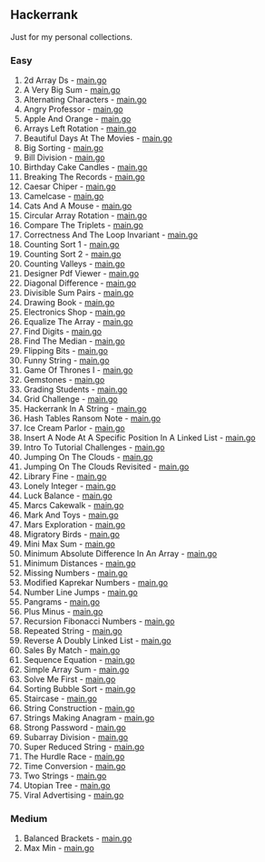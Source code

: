 ## Hackerrank

Just for my personal collections.

<!-- start dictionary -->

### Easy 
1. 2d Array Ds - [main.go](easy/2d-array-ds/main.go)
2. A Very Big Sum - [main.go](easy/a-very-big-sum/main.go)
3. Alternating Characters - [main.go](easy/alternating-characters/main.go)
4. Angry Professor - [main.go](easy/angry-professor/main.go)
5. Apple And Orange - [main.go](easy/apple-and-orange/main.go)
6. Arrays Left Rotation - [main.go](easy/arrays-left-rotation/main.go)
7. Beautiful Days At The Movies - [main.go](easy/beautiful-days-at-the-movies/main.go)
8. Big Sorting - [main.go](easy/big-sorting/main.go)
9. Bill Division - [main.go](easy/bill-division/main.go)
10. Birthday Cake Candles - [main.go](easy/birthday-cake-candles/main.go)
11. Breaking The Records - [main.go](easy/breaking-the-records/main.go)
12. Caesar Chiper - [main.go](easy/caesar-chiper/main.go)
13. Camelcase - [main.go](easy/camelcase/main.go)
14. Cats And A Mouse - [main.go](easy/cats-and-a-mouse/main.go)
15. Circular Array Rotation - [main.go](easy/circular-array-rotation/main.go)
16. Compare The Triplets - [main.go](easy/compare-the-triplets/main.go)
17. Correctness And The Loop Invariant - [main.go](easy/correctness-and-the-loop-invariant/main.go)
18. Counting Sort 1 - [main.go](easy/counting-sort-1/main.go)
19. Counting Sort 2 - [main.go](easy/counting-sort-2/main.go)
20. Counting Valleys - [main.go](easy/counting-valleys/main.go)
21. Designer Pdf Viewer - [main.go](easy/designer-pdf-viewer/main.go)
22. Diagonal Difference - [main.go](easy/diagonal-difference/main.go)
23. Divisible Sum Pairs - [main.go](easy/divisible-sum-pairs/main.go)
24. Drawing Book - [main.go](easy/drawing-book/main.go)
25. Electronics Shop - [main.go](easy/electronics-shop/main.go)
26. Equalize The Array - [main.go](easy/equalize-the-array/main.go)
27. Find Digits - [main.go](easy/find-digits/main.go)
28. Find The Median - [main.go](easy/find-the-median/main.go)
29. Flipping Bits - [main.go](easy/flipping-bits/main.go)
30. Funny String - [main.go](easy/funny-string/main.go)
31. Game Of Thrones I - [main.go](easy/game-of-thrones-i/main.go)
32. Gemstones - [main.go](easy/gemstones/main.go)
33. Grading Students - [main.go](easy/grading-students/main.go)
34. Grid Challenge - [main.go](easy/grid-challenge/main.go)
35. Hackerrank In A String - [main.go](easy/hackerrank-in-a-string/main.go)
36. Hash Tables Ransom Note - [main.go](easy/hash-tables-ransom-note/main.go)
37. Ice Cream Parlor - [main.go](easy/ice-cream-parlor/main.go)
38. Insert A Node At A Specific Position In A Linked List - [main.go](easy/insert-a-node-at-a-specific-position-in-a-linked-list/main.go)
39. Intro To Tutorial Challenges - [main.go](easy/intro-to-tutorial-challenges/main.go)
40. Jumping On The Clouds - [main.go](easy/jumping-on-the-clouds/main.go)
41. Jumping On The Clouds Revisited - [main.go](easy/jumping-on-the-clouds-revisited/main.go)
42. Library Fine - [main.go](easy/library-fine/main.go)
43. Lonely Integer - [main.go](easy/lonely-integer/main.go)
44. Luck Balance - [main.go](easy/luck-balance/main.go)
45. Marcs Cakewalk - [main.go](easy/marcs-cakewalk/main.go)
46. Mark And Toys - [main.go](easy/mark-and-toys/main.go)
47. Mars Exploration - [main.go](easy/mars-exploration/main.go)
48. Migratory Birds - [main.go](easy/migratory-birds/main.go)
49. Mini Max Sum - [main.go](easy/mini-max-sum/main.go)
50. Minimum Absolute Difference In An Array - [main.go](easy/minimum-absolute-difference-in-an-array/main.go)
51. Minimum Distances - [main.go](easy/minimum-distances/main.go)
52. Missing Numbers - [main.go](easy/missing-numbers/main.go)
53. Modified Kaprekar Numbers - [main.go](easy/modified-kaprekar-numbers/main.go)
54. Number Line Jumps - [main.go](easy/number-line-jumps/main.go)
55. Pangrams - [main.go](easy/pangrams/main.go)
56. Plus Minus - [main.go](easy/plus-minus/main.go)
57. Recursion Fibonacci Numbers - [main.go](easy/recursion-fibonacci-numbers/main.go)
58. Repeated String - [main.go](easy/repeated-string/main.go)
59. Reverse A Doubly Linked List - [main.go](easy/reverse-a-doubly-linked-list/main.go)
60. Sales By Match - [main.go](easy/sales-by-match/main.go)
61. Sequence Equation - [main.go](easy/sequence-equation/main.go)
62. Simple Array Sum - [main.go](easy/simple-array-sum/main.go)
63. Solve Me First - [main.go](easy/solve-me-first/main.go)
64. Sorting Bubble Sort - [main.go](easy/sorting-bubble-sort/main.go)
65. Staircase - [main.go](easy/staircase/main.go)
66. String Construction - [main.go](easy/string-construction/main.go)
67. Strings Making Anagram - [main.go](easy/strings-making-anagram/main.go)
68. Strong Password - [main.go](easy/strong-password/main.go)
69. Subarray Division - [main.go](easy/subarray-division/main.go)
70. Super Reduced String - [main.go](easy/super-reduced-string/main.go)
71. The Hurdle Race - [main.go](easy/the-hurdle-race/main.go)
72. Time Conversion - [main.go](easy/time-conversion/main.go)
73. Two Strings - [main.go](easy/two-strings/main.go)
74. Utopian Tree - [main.go](easy/utopian-tree/main.go)
75. Viral Advertising - [main.go](easy/viral-advertising/main.go)


### Medium 
1. Balanced Brackets - [main.go](medium/balanced-brackets/main.go)
2. Max Min - [main.go](medium/max-min/main.go)

<!-- end dictionary -->
